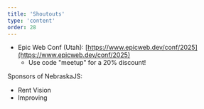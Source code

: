 ```yaml
---
title: 'Shoutouts'
type: 'content'
order: 28
---
```


- Epic Web Conf (Utah): [https://www.epicweb.dev/conf/2025](https://www.epicweb.dev/conf/2025)
  - Use code "meetup" for a 20% discount!

Sponsors of NebraskaJS:

- Rent Vision
- Improving
